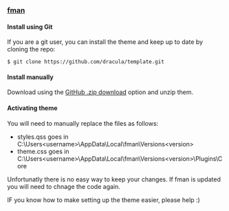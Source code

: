 ### [fman](https://fman.io/)

#### Install using Git

If you are a git user, you can install the theme and keep up to date by cloning the repo:

    $ git clone https://github.com/dracula/template.git

#### Install manually

Download using the [GitHub .zip download](https://github.com/dracula/template/archive/master.zip) option and unzip them.

#### Activating theme

You will need to manually replace the files as follows:
- styles.qss goes in C:\Users\<username>\AppData\Local\fman\Versions\<version>
- theme.css goes in C:\Users\<username>\AppData\Local\fman\Versions\<version>\Plugins\Core

Unfortunatly there is no easy way to keep your changes. If fman is updated you will need to chnage the code again.

IF you know how to make setting up the theme easier, please help :)
